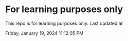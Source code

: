 # For learning purposes only
This repo is for learning purposes only.
Last updated at

Friday, January 19, 2024 11:12:05 PM

